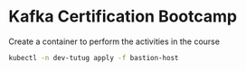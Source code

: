 # Kafka Certification Bootcamp

Create a container to perform the activities in the course

```bash
kubectl -n dev-tutug apply -f bastion-host
```
